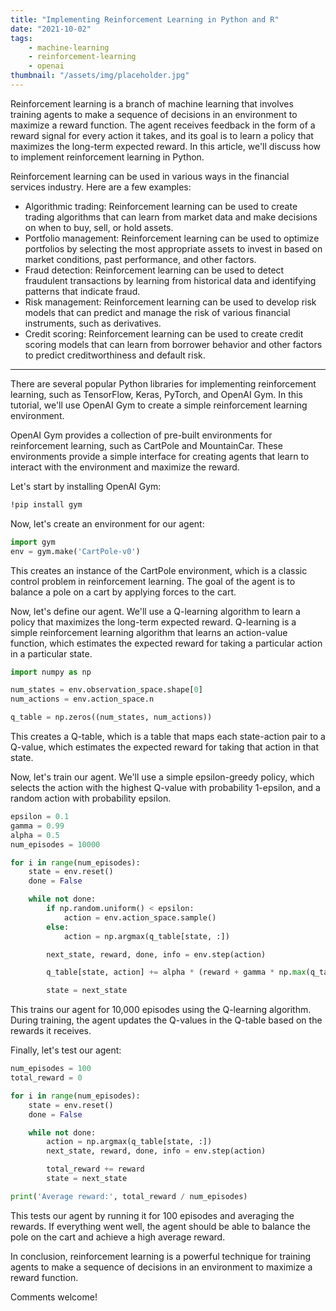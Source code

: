 ```yaml
---
title: "Implementing Reinforcement Learning in Python and R"
date: "2021-10-02"
tags:
    - machine-learning
    - reinforcement-learning
    - openai
thumbnail: "/assets/img/placeholder.jpg"
---
```

Reinforcement learning is a branch of machine learning that involves training agents to make a sequence of decisions in an environment to maximize a reward function. The agent receives feedback in the form of a reward signal for every action it takes, and its goal is to learn a policy that maximizes the long-term expected reward. In this article, we'll discuss how to implement reinforcement learning in Python.

Reinforcement learning can be used in various ways in the financial services industry. Here are a few examples:
- Algorithmic trading: Reinforcement learning can be used to create trading algorithms that can learn from market data and make decisions on when to buy, sell, or hold assets.
- Portfolio management: Reinforcement learning can be used to optimize portfolios by selecting the most appropriate assets to invest in based on market conditions, past performance, and other factors.
- Fraud detection: Reinforcement learning can be used to detect fraudulent transactions by learning from historical data and identifying patterns that indicate fraud.
- Risk management: Reinforcement learning can be used to develop risk models that can predict and manage the risk of various financial instruments, such as derivatives.
- Credit scoring: Reinforcement learning can be used to create credit scoring models that can learn from borrower behavior and other factors to predict creditworthiness and default risk.

---

There are several popular Python libraries for implementing reinforcement learning, such as TensorFlow, Keras, PyTorch, and OpenAI Gym. In this tutorial, we'll use OpenAI Gym to create a simple reinforcement learning environment.

OpenAI Gym provides a collection of pre-built environments for reinforcement learning, such as CartPole and MountainCar. These environments provide a simple interface for creating agents that learn to interact with the environment and maximize the reward.

Let's start by installing OpenAI Gym:
```bash
!pip install gym
```

Now, let's create an environment for our agent:
```python
import gym
env = gym.make('CartPole-v0')
```

This creates an instance of the CartPole environment, which is a classic control problem in reinforcement learning. The goal of the agent is to balance a pole on a cart by applying forces to the cart.

Now, let's define our agent. We'll use a Q-learning algorithm to learn a policy that maximizes the long-term expected reward. Q-learning is a simple reinforcement learning algorithm that learns an action-value function, which estimates the expected reward for taking a particular action in a particular state.

```python
import numpy as np

num_states = env.observation_space.shape[0]
num_actions = env.action_space.n

q_table = np.zeros((num_states, num_actions))
```

This creates a Q-table, which is a table that maps each state-action pair to a Q-value, which estimates the expected reward for taking that action in that state.

Now, let's train our agent. We'll use a simple epsilon-greedy policy, which selects the action with the highest Q-value with probability 1-epsilon, and a random action with probability epsilon.

```python
epsilon = 0.1
gamma = 0.99
alpha = 0.5
num_episodes = 10000

for i in range(num_episodes):
    state = env.reset()
    done = False

    while not done:
        if np.random.uniform() < epsilon:
            action = env.action_space.sample()
        else:
            action = np.argmax(q_table[state, :])

        next_state, reward, done, info = env.step(action)

        q_table[state, action] += alpha * (reward + gamma * np.max(q_table[next_state, :]) - q_table[state, action])

        state = next_state
```

This trains our agent for 10,000 episodes using the Q-learning algorithm. During training, the agent updates the Q-values in the Q-table based on the rewards it receives.

Finally, let's test our agent:

```python
num_episodes = 100
total_reward = 0

for i in range(num_episodes):
    state = env.reset()
    done = False

    while not done:
        action = np.argmax(q_table[state, :])
        next_state, reward, done, info = env.step(action)

        total_reward += reward
        state = next_state

print('Average reward:', total_reward / num_episodes)
```

This tests our agent by running it for 100 episodes and averaging the rewards. If everything went well, the agent should be able to balance the pole on the cart and achieve a high average reward.

In conclusion, reinforcement learning is a powerful technique for training agents to make a sequence of decisions in an environment to maximize a reward function.

Comments welcome!